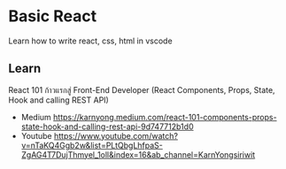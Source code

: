 # Basic React

Learn how to write react, css, html in vscode

## Learn 

React 101 ก้าวแรกสู่ Front-End Developer (React Components, Props, State, Hook and calling REST API)
- Medium https://karnyong.medium.com/react-101-components-props-state-hook-and-calling-rest-api-9d747712b1d0
- Youtube https://www.youtube.com/watch?v=nTaKQ4Ggb2w&list=PLtQbgLhfpaS-ZgAG4T7DujThmyel_1oll&index=16&ab_channel=KarnYongsiriwit